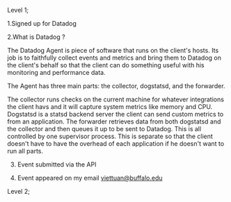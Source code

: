 Level 1;

1.Signed up for Datadog

2.What is Datadog ?

The Datadog Agent is piece of software that runs on the client's hosts. 
Its job is to faithfully collect events and metrics and bring them to Datadog on the client's behalf so that the client can do 
something useful with his monitoring and performance data.

The Agent has three main parts: the collector, dogstatsd, and the forwarder.

The collector runs checks on the current machine for whatever integrations the client havs and it will capture system metrics like memory and CPU.
Dogstatsd is a statsd backend server the client can send custom metrics to from an application.
The forwarder retrieves data from both dogstatsd and the collector and then queues it up to be sent to Datadog.
This is all controlled by one supervisor process. This is separate so that the client doesn't have to have the overhead of each application if he doesn't want to run all parts.

3. Event submitted via the API

4. Event appeared on my email viettuan@buffalo.edu

Level 2;



